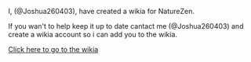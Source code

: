 I, (@Joshua260403), have created a wikia for NatureZen.

If you wan't to help keep it up to date cantact me (@Joshua260403) and create a wikia account so i can add you to the wikia.

[Click here to go to the wikia](https://naturezen.wikia.com/wiki/NatureZen_Wiki)
